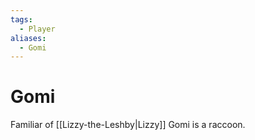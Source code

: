 ```yaml
---
tags:
  - Player
aliases:
  - Gomi
---
```

# Gomi
Familiar of [[Lizzy-the-Leshby|Lizzy]] Gomi is a raccoon.